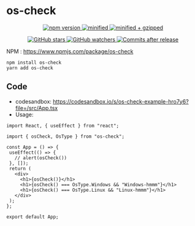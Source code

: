 # os-check

<p align="center">
  <a href="https://www.npmjs.com/package/os-check">
    <img src="https://img.shields.io/npm/v/os-check.svg" alt="npm version">
  </a>
  <a href="https://badgen.net/bundlephobia/min/os-check">
    <img src="https://badgen.net/bundlephobia/min/os-check&cache-control=no-cache" alt="minified">
  </a>
  <a href="https://badgen.net/bundlephobia/minzip/os-check">
    <img src="https://badgen.net/bundlephobia/minzip/os-check&cache-control=no-cache" alt="minified + gzipped">
  </a>
</p>

<p align="center">
  <a href="https://github.com/maifeeulasad/os-check/stargazers">
    <img src="https://img.shields.io/github/stars/maifeeulasad/os-check" alt="GitHub stars">
  </a>
  <a href="https://github.com/maifeeulasad/os-check/watchers">
    <img src="https://img.shields.io/github/watchers/maifeeulasad/os-check" alt="GitHub watchers">
  </a>
  <a href="https://img.shields.io/github/commits-since/maifeeulasad/os-check/latest/main?include_prereleases">
    <img src="https://img.shields.io/github/commits-since/maifeeulasad/os-check/latest/main?include_prereleases" alt="Commits after release">
  </a>
</p>

NPM : https://www.npmjs.com/package/os-check

```
npm install os-check
yarn add os-check
```

## Code
 - codesandbox: https://codesandbox.io/s/os-check-example-hro7y6?file=/src/App.tsx
 - Usage:
 ```
 import React, { useEffect } from "react";

import { osCheck, OsType } from "os-check";

const App = () => {
  useEffect(() => {
    // alert(osCheck())
  }, []);
  return (
    <div>
      <h1>{osCheck()}</h1>
      <h1>{osCheck() === OsType.Windows && "Windows-hmmm"}</h1>
      <h1>{osCheck() === OsType.Linux && "Linux-hmmm"}</h1>
    </div>
  );
};

export default App;
 ```
